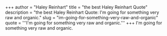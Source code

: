 +++
author = "Haley Reinhart"
title = "the best Haley Reinhart Quote"
description = "the best Haley Reinhart Quote: I'm going for something very raw and organic."
slug = "im-going-for-something-very-raw-and-organic"
quote = '''I'm going for something very raw and organic.'''
+++
I'm going for something very raw and organic.
